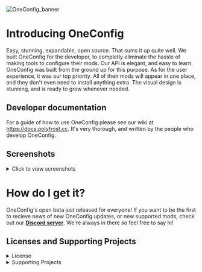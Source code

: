 ![OneConfig_banner](https://user-images.githubusercontent.com/62163840/193199250-6e28836d-cdb4-4967-9f6f-3f25e2dec19d.png)



# Introducing OneConfig
Easy, stunning, expandable, open source. That sums it up quite well. We built OneConfig for the developer, to completly eliminate the hassle of making tools to configure their mods. Our API is elegant, and easy to learn. OneConfig was built from the ground up for this purpose. As for the user experience, it was our top priority. All of their mods will appear in one place, and they don't even need to install anything extra. The visual design is stunning, and is ready to grow whenever needed.

## Developer documentation
For a guide of how to use OneConfig please see our wiki at https://docs.polyfrost.cc. It's very thorough, and written by the people who develop OneConfig.

## Screenshots
<details>
  <summary>Click to view screenshots</summary>
  <img src="https://user-images.githubusercontent.com/62163840/196335017-0ef66813-1500-4279-a6b1-565ec0741816.png">
  <img src="https://user-images.githubusercontent.com/62163840/196335021-2df9bf19-d8d8-4872-ac57-1f6a53769cdd.png">
  <img src="https://user-images.githubusercontent.com/62163840/196335012-9c0f098e-4214-42cf-a83a-9bcbe65a240b.png">
</details>

# How do I get it?

OneConfig's open beta just released for everyone! If you want to be the first to recieve news of new OneConfig updates, or new supported mods, check out our [**Discord server**](https://polyfrost.cc/discord). We're always in there so feel free to say hi!

## Licenses and Supporting Projects

<details>
  <summary>License</summary>
  OneConfig is free and open-source. Except where noted otherwise (below and/or in individual files), all code is licensed under BOTH
- version 3 of the GNU Lesser General Public License, **AND**
- the Additional Terms Applicable to OneConfig, version 1.0 of the Additional Terms or (at your option) any later version.

Copies of version 3 of the GNU Lesser General Public License, version 1.0 of the Additional Terms Applicable to OneConfig, and version 3 of the GNU General Public License (which the GNU LGPLv3 supplements) can be found in the [**LICENSE**](https://github.com/Polyfrost/OneConfig/blob/master/LICENSE) file.

Polyfrost acts as the specified proxy when deciding whether future versions of the GNU Lesser General Public License shall apply. If Polyfrost publicly states the acceptance of a later version of the GNU Lesser General Public License, this is permanent authorization for you to choose that version for OneConfig. However, you **must still** be compliant with the Additional Terms Applicable to OneConfig.
</details>

<details>
  <summary>Supporting Projects</summary>

![YourKitLogo|50](https://www.yourkit.com/images/yklogo.png)

YourKit supports open source projects with innovative and intelligent tools
for monitoring and profiling Java and .NET applications. <br>
YourKit is the creator of [YourKit Java Profiler](https://www.yourkit.com/java/profiler/),
[YourKit .NET Profiler](https://www.yourkit.com/.net/profiler/),
and [YourKit YouMonitor](https://www.yourkit.com/youmonitor/).
</details>

